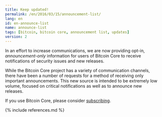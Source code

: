 ```yaml
---
title: Keep updated!
permalink: /en/2016/03/15/announcement-list/
lang: en
id: en-announce-list
name: announce-list
tags: [bitcoin, bitcoin core, announcement list, updates]
version: 2
---
```

In an effort to increase communications, we are now providing opt-in, _announcement-only_ information for users of Bitcoin Core to receive notifications of security issues and new releases.

While the Bitcoin Core project has a variety of communication channels, there have been a number of requests for a method of receiving only important announcements.  This new source is intended to be extremely low volume, focused on critical notifications as well as to announce new releases.

If you use Bitcoin Core, please consider [subscribing][subscribe].

[subscribe]: /en/list/announcements/join

{% include references.md %}
